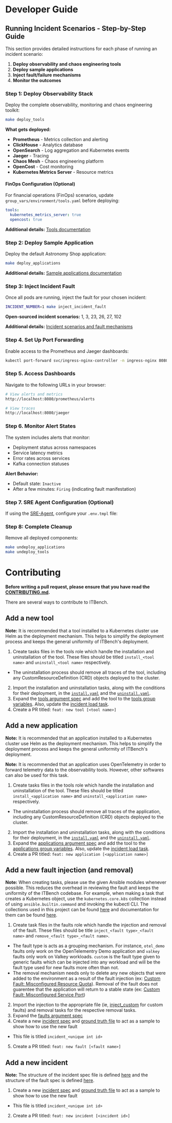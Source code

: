 # Developer Guide

## Running Incident Scenarios - Step-by-Step Guide
This section provides detailed instructions for each phase of running an incident scenario:
1. **Deploy observability and chaos engineering tools**
2. **Deploy sample applications**
3. **Inject fault/failure mechanisms**
4. **Monitor the outcomes**

### Step 1: Deploy Observability Stack

Deploy the complete observability, monitoring and chaos engineering toolkit:

```bash
make deploy_tools
```

**What gets deployed:**
- **Prometheus** - Metrics collection and alerting
- **ClickHouse** - Analytics database
- **OpenSearch** - Log aggregation and Kubernetes events
- **Jaeger** - Tracing
- **Chaos Mesh** - Chaos engineering platform
- **OpenCost** - Cost monitoring
- **Kubernetes Metrics Server** - Resource metrics

#### FinOps Configuration (Optional)
For financial operations (FinOps) scenarios, update `group_vars/environment/tools.yaml` before deploying:

```yaml
tools:
  kubernetes_metrics_server: true
  opencost: true
```

**Additional details:** [Tools documentation](./docs/tools.md)

### Step 2: Deploy Sample Application

Deploy the default Astronomy Shop application:

```bash
make deploy_applications
```

**Additional details:** [Sample applications documentation](./docs/applications.md)

### Step 3: Inject Incident Fault

Once all pods are running, inject the fault for your chosen incident:

```bash
INCIDENT_NUMBER=1 make inject_incident_fault
```

**Open-sourced incident scenarios:** 1, 3, 23, 26, 27, 102

**Additional details:** [Incident scenarios and fault mechanisms](./docs/incident_scenarios.md)

### Step 4. Set Up Port Forwarding
Enable access to the Prometheus and Jaeger dashboards:

```bash
kubectl port-forward svc/ingress-nginx-controller -n ingress-nginx 8080:80 &
```

### Step 5. Access Dashboards
Navigate to the following URLs in your browser:

```bash
# View alerts and metrics
http://localhost:8080/prometheus/alerts

# View traces
http://localhost:8080/jaeger
```

### Step 6. Monitor Alert States
The system includes alerts that monitor:
- Deployment status across namespaces
- Service latency metrics
- Error rates across services
- Kafka connection statuses

**Alert Behavior:**
- Default state: `Inactive`
- After a few minutes: `Firing` (indicating fault manifestation)

### Step 7. SRE Agent Configuration (Optional)
If using the [SRE-Agent](https://github.com/itbench-hub/itbench-sre-agent), configure your `.env.tmpl` file:

### Step 8: Complete Cleanup

Remove all deployed components:

```bash
make undeploy_applications
make undeploy_tools
```

# Contributing

**Before writing a pull request, please ensure that you have read the [CONTRIBUTING.md](../CONTRIBUTING.md).**

There are several ways to contribute to ITBench.

## Add a new tool

**Note:** It is recommended that a tool installed to a Kubernetes cluster use Helm as the deployment mechanism. This helps to simplify the deployment process and keeps the general uniformity of ITBench's deployment.

1. Create tasks files in the tools role which handle the installation and uninstallation of the tool. These files should be titled `install_<tool name>` and `uninstall_<tool name>` respectively.
  - The uninstallation process should remove all traces of the tool, including any CustomResourceDefinition (CRD) objects deployed to the cluster.
2. Import the installation and uninstallation tasks, along with the conditions for their deployment, in the [`install.yaml`](./roles/tools/tasks/install.yaml) and the [`uninstall.yaml`](./roles/tools/tasks/uninstall.yaml).
3. Expand the [tools argument spec](./roles/tools/meta/argument_specs.yaml) and add the tool to the [tools group variables](./group_vars/environment/tools.yaml.example). Also, update the [incident load task](./roles/incidents/tasks/load.yaml).
4. Create a PR titled: `feat: new tool [<tool name>]`

## Add a new application

**Note:** It is recommended that an application installed to a Kubernetes cluster use Helm as the deployment mechanism. This helps to simplify the deployment process and keeps the general uniformity of ITBench's deployment.

**Note:** It is recommended that an application uses OpenTelemetry in order to forward telemetry data to the observability tools. However, other softwares can also be used for this task.

1. Create tasks files in the tools role which handle the installation and uninstallation of the tool. These files should be titled `install_<application name>` and `uninstall_<application name>` respectively.
  - The uninstallation process should remove all traces of the application, including any CustomResourceDefinition (CRD) objects deployed to the cluster.
2. Import the installation and uninstallation tasks, along with the conditions for their deployment, in the [`install.yaml`](./roles/applications/tasks/install.yaml) and the [`uninstall.yaml`](./roles/applications/tasks/uninstall.yaml).
3. Expand the [applications argument spec](./roles/applications/meta/argument_specs.yaml) and add the tool to the [applications group variables](./group_vars/environment/applications.yaml.example). Also, update the [incident load task](./roles/incidents/tasks/load.yaml).
4. Create a PR titled: `feat: new application [<application name>]`

## Add a new fault injection (and removal)

**Note:** When creating tasks, please use the given Ansible modules whenever possible. This reduces the overhead in reviewing the fault and keeps the uniformity of the ITBench codebase. For example, when making a task that creates a Kubernetes object, use the `kubernetes.core.k8s` collection instead of using `ansible.builtin.command` and invoking the kubectl CLI. The collections used in this project can be found [here](./requirements.yaml) and documentation for them can be found [here](https://docs.ansible.com/ansible/latest/collections/index.html).

1. Create task files in the faults role which handle the injection and removal of the fault. These files should be title `inject_<fault type>_<fault name>` and `remove_<fault type>_<fault name>`.
  - The fault type is acts as a grouping mechanism. For instance, `otel_demo` faults only work on the OpenTelementry Demo application and `valkey` faults only work on Valkey workloads. `custom` is the fault type given to generic faults which can be injected into any workload and will be the fault type used for new faults more often than not.
  - The removal mechanism needs only to delete any new objects that were added to the environment as a result of the fault injection (ex: [Custom Fault: Misconfigured Resource Quota](./roles/faults/tasks/remove_custom_misconfigured_resource_quota.yaml)). Removal of the fault does not guarentee that the application will return to a stable state (ex: [Custom Fault: Misconfigured Service Port](./roles/faults/tasks/remove_custom_misconfigured_service_port.yaml))
2. Import the injection to the appropriate file (ie, [inject_custom](./roles/faults/tasks/inject_custom.yaml) for custom faults) and removal tasks for the respective removal tasks.
3. Expand the [faults argument spec](./roles/faults/meta/argument_specs.yaml)
4. Create a new [incident spec](./roles/incidents/files/specs/) and [ground truth file](./roles/incidents/files/ground_truths/) to act as a sample to show how to use the new fault
  - This file is titled `incident_<unique int id>`
5. Create a PR titled: `feat: new fault [<fault name>]`

## Add a new incident

**Note:** The structure of the incident spec file is defined [here](./roles/incidents/meta/argument_specs.yaml) and the structure of the fault spec is defined [here](./roles/faults/meta/argument_specs.yaml).

1. Create a new [incident spec](./roles/incidents/files/specs/) and [ground truth file](./roles/incidents/files/ground_truths/) to act as a sample to show how to use the new fault
  - This file is titled `incident_<unique int id>`
2. Create a PR titled: `feat: new incident [<incident id>]`
